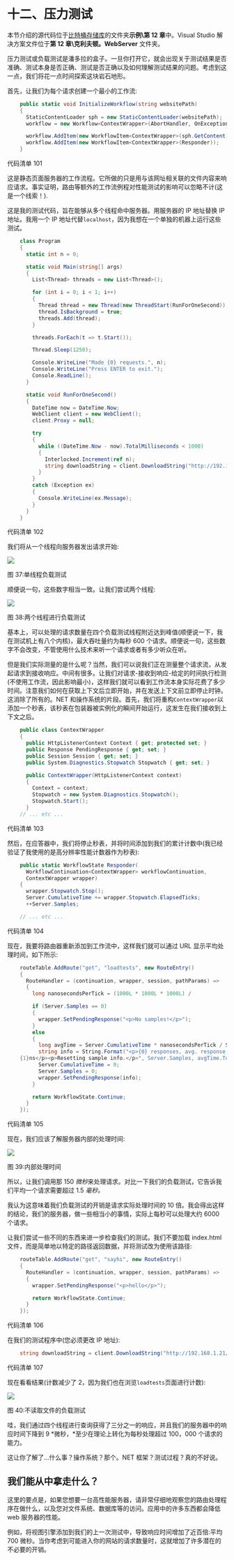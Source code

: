 # 十二、压力测试

本节介绍的源代码位于[比特桶存储库](https://bitbucket.org/syncfusiontech/web-servers-succinctly)的文件夹**示例\第 12 章**中。Visual Studio 解决方案文件位于**第 12 章\克利夫顿。WebServer** 文件夹。

压力测试或负载测试是潘多拉的盒子。一旦你打开它，就会出现关于测试结果是否准确、测试本身是否正确、测试是否正确以及如何理解测试结果的问题。考虑到这一点，我们将花一点时间探索这块岩石地形。

首先，让我们为每个请求创建一个最小的工作流:

```cs
    public static void InitializeWorkflow(string websitePath)
    {
      StaticContentLoader sph = new StaticContentLoader(websitePath);
      workflow = new Workflow<ContextWrapper>(AbortHandler, OnException);

      workflow.AddItem(new WorkflowItem<ContextWrapper>(sph.GetContent));
      workflow.AddItem(new WorkflowItem<ContextWrapper>(Responder));
    }

```

代码清单 101

这是静态页面服务器的工作流程。它所做的只是用与该网址相关联的文件内容来响应请求。事实证明，路由等额外的工作流例程对性能测试的影响可以忽略不计(这是一个线索！).

这是我的测试代码，旨在能够从多个线程命中服务器。用服务器的 IP 地址替换 IP 地址。我用一个 IP 地址代替`localhost`，因为我想在一个单独的机器上运行这些测试。

```cs
    class Program
    {
      static int n = 0;

      static void Main(string[] args)
      {
        List<Thread> threads = new List<Thread>();

        for (int i = 0; i < 1; i++)
        {
          Thread thread = new Thread(new ThreadStart(RunForOneSecond));
          thread.IsBackground = true;
          threads.Add(thread);
        }

        threads.ForEach(t => t.Start());

        Thread.Sleep(1250);

        Console.WriteLine("Made {0} requests.", n);
        Console.WriteLine("Press ENTER to exit.");
        Console.ReadLine();
      }

      static void RunForOneSecond()
      {
        DateTime now = DateTime.Now;
        WebClient client = new WebClient();
        client.Proxy = null;

        try
        {
          while ((DateTime.Now - now).TotalMilliseconds < 1000)
          {
            Interlocked.Increment(ref n);
            string downloadString = client.DownloadString("http://192.168.1.21/");
          }
        }
        catch (Exception ex)
        {
          Console.WriteLine(ex.Message);
        }
      }
    }

```

代码清单 102

我们将从一个线程向服务器发出请求开始:

![](img/image037.png)

图 37:单线程负载测试

顺便说一句，这些数字相当一致。让我们尝试两个线程:

![](img/image038.png)

图 38:两个线程进行负载测试

基本上，可以处理的请求数量在四个负载测试线程附近达到峰值(顺便说一下，我在测试机上有八个内核)，最大吞吐量约为每秒 600 个请求。顺便说一句，这些数字不会改变，不管使用什么技术来听一个请求或者有多少听众在听。

但是我们实际测量的是什么呢？当然，我们可以说我们正在测量整个请求流，从发起请求到接收响应。中间有很多。让我们对请求-接收到响应-给定的时间执行检测(不使用工作流，因此影响最小)，这样我们就可以看到工作流本身实际花费了多少时间。注意我们如何在获取上下文后立即开始，并在发送上下文前立即停止时钟。这消除了所有的。NET 和操作系统的片段。首先，我们将重构`ContextWrapper`以添加一个秒表，该秒表在包装器被实例化的瞬间开始运行，这发生在我们接收到上下文之后。

```cs
    public class ContextWrapper
    {
      public HttpListenerContext Context { get; protected set; }
      public Response PendingResponse { get; set; }
      public Session Session { get; set; }
      public System.Diagnostics.Stopwatch Stopwatch { get; set; }

      public ContextWrapper(HttpListenerContext context)
      {
        Context = context;
        Stopwatch = new System.Diagnostics.Stopwatch();
        Stopwatch.Start();
      }
    // ... etc ...

```

代码清单 103

然后，在应答器中，我们将停止秒表，并将时间添加到我们的累计计数中(我已经验证了我使用的是高分辨率性能计数器作为秒表):

```cs
    public static WorkflowState Responder(
      WorkflowContinuation<ContextWrapper> workflowContinuation,
      ContextWrapper wrapper)
    {
      wrapper.Stopwatch.Stop();
      Server.CumulativeTime += wrapper.Stopwatch.ElapsedTicks;
      ++Server.Samples;

    // ... etc ...

```

代码清单 104

现在，我要将路由器重新添加到工作流中，这样我们就可以通过 URL 显示平均处理时间，如下所示:

```cs
    routeTable.AddRoute("get", "loadtests", new RouteEntry()
    {
      RouteHandler = (continuation, wrapper, session, pathParams) =>
      {
        long nanosecondsPerTick = (1000L * 1000L * 1000L) /             System.Diagnostics.Stopwatch.Frequency;

        if (Server.Samples == 0)
        {
          wrapper.SetPendingResponse("<p>No samples!</p>");
        }
        else
        {
          long avgTime = Server.CumulativeTime * nanosecondsPerTick / Server.Samples;
          string info = String.Format("<p>{0} responses, avg. response time =
    {1}ns</p><p>Resetting sample info.</p>", Server.Samples, avgTime.ToString("N0"));
          Server.CumulativeTime = 0;
          Server.Samples = 0;
          wrapper.SetPendingResponse(info);
        }

        return WorkflowState.Continue;
      }
    });

```

代码清单 105

现在，我们应该了解服务器内部的处理时间:

![](img/image039.png)

图 39:内部处理时间

所以，让我们调用那 150 *微秒*来处理请求。对比一下我们的负载测试，它告诉我们平均一个请求需要超过 1.5 *毫秒。*

我认为这意味着我们负载测试的开销是请求实际处理时间的 10 倍。我会得出这样的结论，我们的服务器，做一些相当小的事情，实际上每秒可以处理大约 6000 个请求。

让我们尝试一些不同的东西来进一步检查我们的测试。我们不要加载 index.html 文件，而是简单地以特定的路径返回数据，并将测试改为使用该路径:

```cs
    routeTable.AddRoute("get", "sayhi", new RouteEntry()
    {
      RouteHandler = (continuation, wrapper, session, pathParams) =>
      {
        wrapper.SetPendingResponse("<p>hello</p>");

        return WorkflowState.Continue;
      }
    });

```

代码清单 106

在我们的测试程序中(您必须更改 IP 地址):

```cs
    string downloadString = client.DownloadString("http://192.168.1.21/sayhi");

```

代码清单 107

现在看看结果(计数减少了 2，因为我们也在浏览`loadtests`页面进行计数):

![](img/image040.png)

图 40:不读取文件的负载测试

哇，我们通过四个线程进行查询获得了三分之一的响应，并且我们的服务器中的响应时间下降到 9 *微秒，*至少在理论上转化为每秒处理超过 100，000 个请求的能力。

这让你了解了...什么事？操作系统？那个。NET 框架？测试过程？真的不好说。

## 我们能从中拿走什么？

这里的要点是，如果您想要一台高性能服务器，请非常仔细地观察您的路由处理程序在做什么，以及您对文件系统、数据库等的访问。应用中的许多东西都会降低 web 服务器的性能。

例如，将视图引擎添加到我们的上一次测试中，导致响应时间增加了近百倍:平均 700 微秒。当你考虑到可能进入你的网站的请求数量时，这就增加了许多潜在的不必要的开销。
